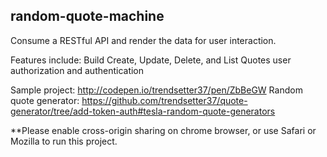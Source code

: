 ## random-quote-machine

Consume a RESTful API and render the data for user interaction.

Features include:
  Build Create, Update, Delete, and List Quotes
  user authorization and authentication

Sample project: http://codepen.io/trendsetter37/pen/ZbBeGW
Random quote generator: https://github.com/trendsetter37/quote-generator/tree/add-token-auth#tesla-random-quote-generators


**Please enable cross-origin sharing on chrome browser, or use Safari or Mozilla to run this project.
